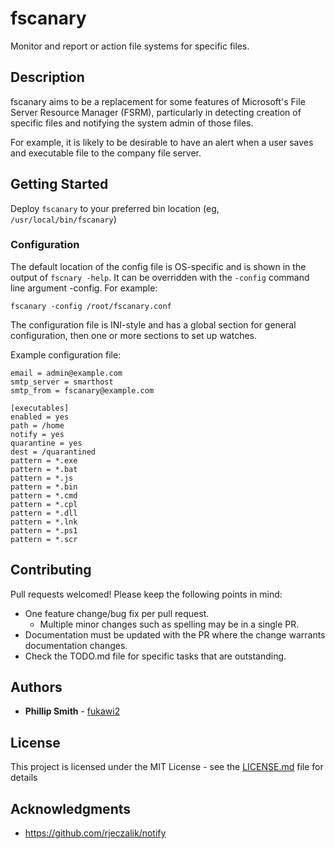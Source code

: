 # fscanary

Monitor and report or action file systems for specific files.

## Description

fscanary aims to be a replacement for some features of Microsoft's File Server
Resource Manager (FSRM), particularly in detecting creation of specific files
and notifying the system admin of those files.

For example, it is likely to be desirable to have an alert when a user saves
and executable file to the company file server.

## Getting Started

Deploy `fscanary` to your preferred bin location (eg, `/usr/local/bin/fscanary`)

### Configuration

The default location of the config file is OS-specific and is shown in the
output of `fscnary -help`. It can be overridden with the `-config` command line
argument -config. For example:

```
fscanary -config /root/fscanary.conf
```

The configuration file is INI-style and has a global section for general
configuration, then one or more sections to set up watches.

Example configuration file:

```
email = admin@example.com
smtp_server = smarthost
smtp_from = fscanary@example.com

[executables]
enabled = yes
path = /home
notify = yes
quarantine = yes
dest = /quarantined
pattern = *.exe
pattern = *.bat
pattern = *.js
pattern = *.bin
pattern = *.cmd
pattern = *.cpl
pattern = *.dll
pattern = *.lnk
pattern = *.ps1
pattern = *.scr
```

## Contributing

Pull requests welcomed! Please keep the following points in mind:

* One feature change/bug fix per pull request.
  * Multiple minor changes such as spelling may be in a single PR.
* Documentation must be updated with the PR where the change warrants
  documentation changes.
* Check the TODO.md file for specific tasks that are outstanding.

## Authors

* **Phillip Smith** - [fukawi2](http://phs.id.au)

## License

This project is licensed under the MIT License - see the [LICENSE.md](LICENSE.md) file for details

## Acknowledgments

* https://github.com/rjeczalik/notify
